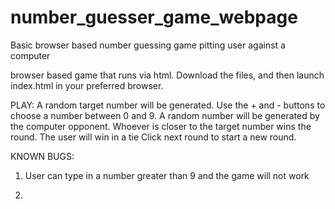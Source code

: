 # number_guesser_game_webpage
Basic browser based number guessing game pitting user against a computer

browser based game that runs via html. Download the files, and then launch index.html in your preferred browser.

PLAY:
A random target number will be generated.
Use the + and - buttons to choose a number between 0 and 9. A random number will be generated by the computer opponent. 
Whoever is closer to the target number wins the round. The user will win in a tie
Click next round to start a new round.

KNOWN BUGS:
1) User can type in a number greater than 9 and the game will not work

2) 
